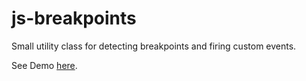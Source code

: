 # js-breakpoints
Small utility class for detecting breakpoints and firing custom events.

See Demo <a href="http://www.ultrascopic.com/demos/js-breakpoints/">here</a>.
